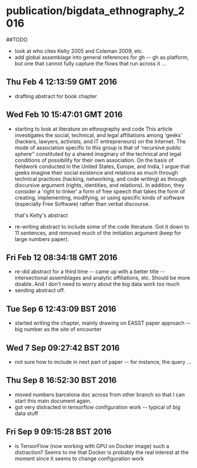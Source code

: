 
# publication/bigdata_ethnography_2016

##TODO

- look at who cites Kelty 2005 and Coleman 2009, etc. 
- add global assemblage into general references for gh -- gh as platform, but one that cannot fully capture the flows that run across it ... 

## Thu Feb  4 12:13:59 GMT 2016
- drafting abstract for book chapter


## Wed Feb 10 15:47:01 GMT 2016
- starting to look at literature on ethnography and code
    This article investigates the social, technical, and legal affiliations among  'geeks' (hackers, lawyers, activists, and IT entrepreneurs) on the Internet. The mode of association specific to this group is that of 'recursive public sphere'' constituted by a shared imaginary of the technical and legal conditions of possibility for their own association. On the basis of fieldwork conducted in the United States, Europe, and India, I argue that geeks imagine their social existence and relations as much through technical practices (hacking, networking, and code writing) as through discursive argument (rights, identities, and relations). In addition, they consider a 'right to tinker' a form of free speech that takes the form of creating, implementing, modifying, or using specific kinds of software (especially Free Software) rather than verbal discourse.

    that's Kelty's abstract
- re-writing abstract to include some of the code literature. Got it down to 11 sentences, and removed much of the imitation argument (keep for large numbers paper). 


## Fri Feb 12 08:34:18 GMT 2016

- re-did abstract for a third time -- came up with a better title -- intersectional assemblages and analytic affiliations, etc. Should be more doable. And I don't need to worry about the big data work too much
- sending abstract off.


## Tue Sep  6 12:43:09 BST 2016

- started writing the chapter, mainly drawing on EASST paper approach -- big number as the site of encounter



## Wed  7 Sep 09:27:42 BST 2016
- not sure how to include in next part of paper -- for instance, the query ...  



## Thu Sep  8 16:52:30 BST 2016

- moved numbers barcelona doc across from other branch so that I can start this main document again. 
- got very distracted in tensorflow configuration work -- typical of  big data stuff


## Fri Sep  9 09:15:28 BST 2016

- is TensorFlow (now working with GPU on Docker image) such a distraction? Seems to me that Docker is probably the real interest at the moment since it seems to change configuration work 

